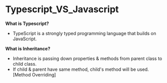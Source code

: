 # Typescript_VS_Javascript

**What is Typescript?**
- TypeScript is a strongly typed programming language that builds on JavaScript.

**What is Inheritance?**
- Inheritance is passing down properties & methods from parent class to child class.
- If child & parent have same method, child's method will be used. [Method Overriding]
